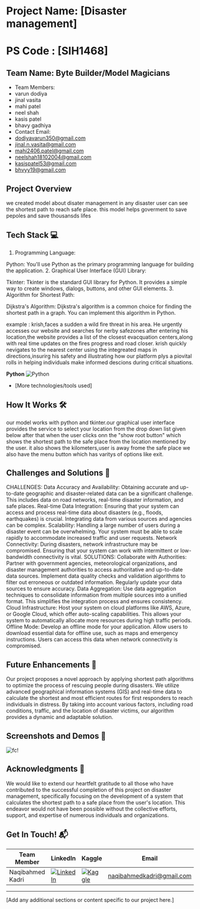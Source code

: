 # Project Name: [Disaster management]
# PS Code : [SIH1468] 

## Team Name: Byte Builder/Model Magicians
- Team Members:
- varun dodiya
- jinal vasita
- mahi patel
- neel shah
- kasis patel
- bhavy gadhiya
- Contact Email:
- dodiyavarun350@gmail.com
- jinal.n.vasita@gmail.com
- mahi2406.patel@gmail.com
- neelshah18102004@gmail.com
- kasispatel53@gmail.com
- bhvyy19@gmail.com
## Project Overview
we created model about disater management in any disaster user can see the shortest path to reach safe place. this model helps goverment to save pepoles  and save thousansds lifes
## Tech Stack 💻

1. Programming Language:

Python: You'll use Python as the primary programming language for building the application.
2. Graphical User Interface (GUI) Library:

Tkinter: Tkinter is the standard GUI library for Python. It provides a simple way to create windows, dialogs, buttons, and other GUI elements.
3. Algorithm for Shortest Path:

Dijkstra's Algorithm: Dijkstra's algorithm is a common choice for finding the shortest path in a graph. You can implement this algorithm in Python.

example :
krish,faces a sudden a wild fire threat in his area. He urgently accesses our website and searches  for nerby safezones after entering his location,the website provides a list of the closest evacquation centers,along with real time updates on the fires progress and road closer. krish quickly nevigates to the nearest center using the integreated maps in directions,insurirg his safety and illustrating how our platform plys a piovital rolls in helping individuals make informed descions during critical situations. 

**Python** <img src="https://img.shields.io/badge/Python-3776AB?style=for-the-badge&logo=python" alt="Python">
* [More technologies/tools used]

## How It Works 🛠️
our model works with python and tkinter.our graphical user interface provides the service to select your location from the drop down list given below after that when the user clicks onn the "show root button" which shows the shortest path to the safe place from the location mentioned by the user. it also shows the kilometers,user is away frome the safe place we also have the menu button which has varitys of options like exit.

## Challenges and Solutions 🧠
CHALLENGES:
Data Accuracy and Availability: Obtaining accurate and up-to-date geographic and disaster-related data can be a significant challenge. This includes data on road networks, real-time disaster information, and safe places.
Real-time Data Integration: Ensuring that your system can access and process real-time data about disasters (e.g., floods, earthquakes) is crucial. Integrating data from various sources and agencies can be complex.
Scalability: Handling a large number of users during a disaster event can be overwhelming. Your system must be able to scale rapidly to accommodate increased traffic and user requests.
Network Connectivity: During disasters, network infrastructure may be compromised. Ensuring that your system can work with intermittent or low-bandwidth connectivity is vital.
SOLUTIONS:
Collaborate with Authorities: Partner with government agencies, meteorological organizations, and disaster management authorities to access authoritative and up-to-date data sources. Implement data quality checks and validation algorithms to filter out erroneous or outdated information. Regularly update your data sources to ensure accuracy.
Data Aggregation: Use data aggregation techniques to consolidate information from multiple sources into a unified format. This simplifies the integration process and ensures consistency.
Cloud Infrastructure: Host your system on cloud platforms like AWS, Azure, or Google Cloud, which offer auto-scaling capabilities. This allows your system to automatically allocate more resources during high traffic periods.
Offline Mode: Develop an offline mode for your application. Allow users to download essential data for offline use, such as maps and emergency instructions. Users can access this data when network connectivity is compromised.
## Future Enhancements 🚧
Our project proposes a novel approach by applying shortest path algorithms to optimize the process of rescuing people during disasters. We utilize advanced geographical information systems (GIS) and real-time data to calculate the shortest and most efficient routes for first responders to reach individuals in distress. By taking into account various factors, including road conditions, traffic, and the location of disaster victims, our algorithm provides a dynamic and adaptable solution.

## Screenshots and Demos 📸

![fc](https://github.com/bhavy1233/Data-Sonic/assets/146067500/cfdb09e7-8bcf-4987-bb5b-d5c421d1a7a2)!


## Acknowledgments 🙌
We would like to extend our heartfelt gratitude to all those who have contributed to the successful completion of this project on disaster management, specifically focusing on the development of a system that calculates the shortest path to a safe place from the user's location. This endeavor would not have been possible without the collective efforts, support, and expertise of numerous individuals and organizations.

## Get In Touch! 📬


| Team Member | LinkedIn | Kaggle | Email |
|---|---|---|---|
| Naqibahmed Kadri | [![LinkedIn](https://img.shields.io/badge/LinkedIn-%230077B5.svg?style=for-the-badge&logo=linkedin)](https://www.linkedin.com/in/naqibahmed-kadri/) | [![Kaggle](https://img.shields.io/badge/Kaggle-%2320B2AA.svg?style=for-the-badge&logo=kaggle)](https://www.kaggle.com/nakibahmedkadri) | [naqibahmedkadri@gmail.com](mailto:naqibahmedkadri@gmail.com) |



---


[Add any additional sections or content specific to our project here.]
